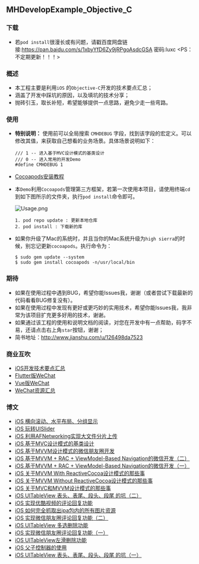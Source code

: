 ## MHDevelopExample_Objective_C

### 下载
- 若`pod install`很漫长或有问题，请戳百度网盘链接:https://pan.baidu.com/s/1xbyYfD6Zy9jRPgoAsdcGSA  密码:luxc <PS：不定期更新！！！>

### 概述
- 本工程主要是利用`iOS` 的`Objective-C`开发的技术要点汇总；
- 涵盖了开发中踩坑的原因，以及填坑的技术分享；
- 抛砖引玉，取长补短，希望能够提供一点思路，避免少走一些弯路。

### 使用
- **特别说明：** 使用前可以全局搜索 `CMHDEBUG` 字段，找到该字段的宏定义。可以修改其值，来获取自己想看的业务场景。具体场景说明如下：

	```
	/// 1 -- 进入基于MVC设计模式的基类设计
	/// 0 -- 进入常用的开发Demo
	#define CMHDEBUG 1
	```
- [Cocoapods安装教程](https://www.cnblogs.com/chuancheng/p/8443677.html) 
- 本`Demo`利用`Cocoapods`管理第三方框架，若第一次使用本项目，请使用终端`cd`到如下图所示的文件夹，执行`pod install`命令即可。

	![Usage.png](https://github.com/CoderMikeHe/MHDevelopExample_Objective_C/blob/master/MHDevelopExample/SnapShot/Usage.png)
	
	```
	1. pod repo update : 更新本地仓库
	2. pod install : 下载新的库
	```
- 如果你升级了Mac的系统时，并且当你的Mac系统升级为` high sierra `的时候，别忘记更新`cocoapods`。执行命令为：

	```
	$ sudo gem update --system
	$ sudo gem install cocoapods -n/usr/local/bin
	```

### 期待
- 如果在使用过程中遇到BUG，希望你能Issues我，谢谢（或者尝试下载最新的代码看看BUG修复没有）。
- 如果在使用过程中发现有更好或更巧妙的实用技术，希望你能Issues我，我非常为该项目扩充更多好用的技术，谢谢。
- 如果通过该工程的使用和说明文档的阅读，对您在开发中有一点帮助，码字不易，还请点击右上角`star`按钮，谢谢；
- 简书地址：<http://www.jianshu.com/u/126498da7523>

### 商业互吹
- [iOS开发技术要点汇总](https://github.com/CoderMikeHe/MHDevelopExample_Objective_C)
- [Flutter版WeChat](https://github.com/CoderMikeHe/flutter_wechat)
- [Vue版WeChat](https://github.com/CoderMikeHe/vue-wechat)
- [WeChat资源汇总](https://github.com/CoderMikeHe/WeChat_Resource)

### 博文
- [iOS 横向滚动、水平布局、分组显示](https://www.jianshu.com/p/b21f48e1abbb)
- [iOS 玩转UISlider](https://www.jianshu.com/p/9dc78695302b)
- [iOS 利用AFNetworking实现大文件分片上传](https://www.jianshu.com/p/7919c620967e)
- [iOS 基于MVC设计模式的基类设计](https://www.jianshu.com/p/1078a8d5d415)
- [iOS 基于MVVM设计模式的微信朋友圈开发](https://www.jianshu.com/p/2f161f6a310f)
- [iOS 基于MVVM + RAC + ViewModel-Based Navigation的微信开发（二）](https://www.jianshu.com/p/8c35fc02f47b)
- [iOS 基于MVVM + RAC + ViewModel-Based Navigation的微信开发（一）](https://www.jianshu.com/p/fd407a4ecb8e)
- [iOS 关于MVVM With ReactiveCocoa设计模式的那些事](https://www.jianshu.com/p/a0c22492a620)
- [iOS 关于MVVM Without ReactiveCocoa设计模式的那些事](https://www.jianshu.com/p/db8400e1d40e)
- [iOS 关于MVC和MVVM设计模式的那些事](https://www.jianshu.com/p/caaa173071f3)
- [iOS UITableView 表头、表尾、段头、段尾 的坑（二）](https://www.jianshu.com/p/127bc31e1519)
- [iOS 实现优酷视频的评论回复功能](https://www.jianshu.com/p/feb14f4eee1c)
- [iOS 如何完全抓取出ipa包内的所有图片资源](https://www.jianshu.com/p/e6d7e1170ae6)
- [iOS 实现微信朋友圈评论回复功能（二）](https://www.jianshu.com/p/733733fd042d)
- [iOS UITableView 多选删除功能](https://www.jianshu.com/p/1d82befe9988)
- [iOS 实现微信朋友圈评论回复功能（一）](https://www.jianshu.com/p/395bac3648a7)
- [iOS UITableView左滑删除功能](https://www.jianshu.com/p/4c53901062eb)
- [iOS 父子控制器的使用](https://www.jianshu.com/p/ef48ddb4d7e3)
- [iOS UITableView 表头、表尾、段头、段尾 的坑（一）](https://www.jianshu.com/p/f1001599de49)


